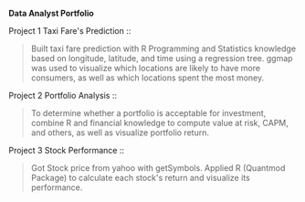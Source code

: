 **Data Analyst Portfolio**


Project 1 Taxi Fare's Prediction :: 
> Built taxi fare prediction with R Programming and Statistics knowledge based on longitude, latitude, and time using a regression tree. ggmap was used to visualize which locations are likely to have more consumers, as well as which locations spent the most money. 


Project 2 Portfolio Analysis :: 
>To determine whether a portfolio is acceptable for investment, combine R and financial knowledge to compute value at risk, CAPM, and others, as well as visualize portfolio return. 


Project 3 Stock Performance ::
> Got Stock price from yahoo with getSymbols. Applied R (Quantmod Package) to calculate each stock's return and visualize its performance. 
